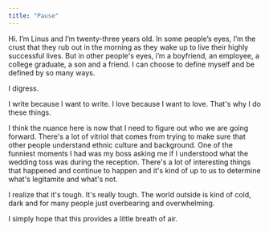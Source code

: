 ```yaml
---
title: "Pause"
--- 
```

 
Hi. I’m Linus and I’m twenty-three years old. In some people’s eyes, I’m the crust that they rub out in the morning as they wake up to live their highly successful lives. But in other people's eyes, i’m a boyfriend, an employee, a college graduate, a son and a friend. I can choose to define myself and be defined by so many ways. 


I digress.

I write because I want to write. I love because I want to love. That's why I do these things.

I think the nuance here is now that I need to figure out who we are going forward. There's a lot of vitriol that comes from trying to make sure that other people understand ethnic culture and background. One of the funniest moments I had was my boss asking me if I understood what the wedding toss was during the reception. There's a lot of interesting things that happened and continue to happen and it's kind of up to us to determine what's legitamite and what's not. 

I realize that it's tough. It's really tough. The world outside is kind of cold, dark and for many people just overbearing and overwhelming. 

I simply hope that this provides a little breath of air. 

